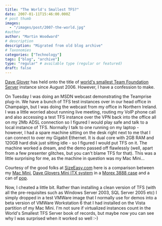 ```yaml
---
title: "The World's Smallest TFS?"
date: 2007-01-11T15:46:00.000Z
# post thumb
images:
  - "/images/post/2007-the-world.jpg"
#author
author: "Martin Woodward"
# description
description: "Migrated from old blog archive"
# Taxonomies
categories: ["Technology"]
tags: ["blog", "archive"]
type: "regular" # available type (regular or featured)
draft: false
---
```


[Dave Glover](http://blogs.msdn.com/dglover/default.aspx) has held onto the title of [world's smallest Team Foundation Server](http://blogs.msdn.com/dglover/archive/2006/08/07/690479.aspx) instance since August 2006.  However, I have a confession to make.   

On Tuesday I was doing an MSDN webcast demonstrating the Teamprise plug-in.  We have a bunch of TFS test instances over in our head office in Champaign, but I was doing the webcast from my office in Northern Ireland.  I was a little worried about running live meeting, routing my VoIP phone call and also accessing a test TFS instance over the VPN back into the office all on my 2Mb ADSL connection so I figured I would play safe and talk to a local instance of TFS.  Normally I talk to one running on my laptop - however, I had a spare machine sitting on the desk right next to me that I can connect to over my Gigabit Ethernet.  It is dual core with 2GB RAM and 120GB hard disk just sitting idle - so I figured I would put TFS on it.  The machine worked a dream, and the demo passed off flawlessly (well, apart from a few presenter glitches, but you can't blame TFS for that).  This was a little surprising for me, as the machine in question was my Mac Mini...  

Courtesy of the good folks at [SizeEasy.com](http://www.sizeasy.com/) here is a comparison between my [Mac Mini](http://www.apple.com/macmini/), [Dave Glovers Mini ITX system](http://blogs.msdn.com/dglover/archive/2006/08/07/690479.aspx) in a [Morex 3888 case](http://www.auspcmarket.com.au/show_product_info.php?input[product_code]=CA-MO3688BLK-80&input[category_id]=371) and a can of [pop](http://www.popvssoda.com/).  

Now, I cheated a little bit.  Rather than installing a clean version of TFS (with all the pre-requisites such as Windows Server 2003, SQL Server 2005 etc) I simply dropped in a test VMWare image that I normally use for demos into a beta version of VMWare Workstation 6 that I had installed on the Vista partition of my Mac Mini.  I'm not sure if virtualized instances count in the World's Smallest TFS Server book of records, but maybe now you can see why I was surprised when it worked so well :-)